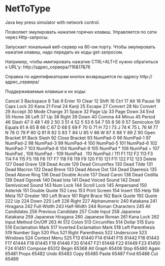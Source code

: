 NetToType
=========

Java key press simulator with network control.

Позволяет эмулировать нажатия горячих клавиш. Управляется по сети через Http-запросы.

Запускает локальный веб-сервер на 80-ом порту. Чтобы эмулировать нажатия клавиш, надо передать их коды get-запросом.

Например, чтобы имитировать нажатие CTRL+ALT+E нужно обратиться к URL'у: http://адрес_сервера/?16&17&76

Справка по идентификаторам кнопок возвращается по адресу http://адрес_сервера/

Поддерживаемые клавиши и их коды:

Cancel  3
Backspace	8
Tab	9
Enter	10
Clear	12
Shift	16
Ctrl	17
Alt	18
Pause	19
Caps Lock	20
Kana	21
Final	24
Kanji	25
Escape	27
Convert	28
No Convert	29
Accept	30
Mode Change	31
Space	32
Page Up	33
Page Down	34
End	35
Home	36
Left	37
Up	38
Right	39
Down	40
Comma	44
Minus	45
Period	46
Slash	47
0	48
1	49
2	50
3	51
4	52
5	53
6	54
7	55
8	56
9	57
Semicolon	59
Equals	61
A	65
B	66
C	67
D	68
E	69
F	70
G	71
H	72
I	73
J	74
K	75
L	76
M	77
N	78
O	79
P	80
Q	81
R	82
S	83
T	84
U	85
V	86
W	87
X	88
Y	89
Z	90
Open Bracket	91
Back Slash	92
Close Bracket	93
NumPad-0	96
NumPad-1	97
NumPad-2	98
NumPad-3	99
NumPad-4	100
NumPad-5	101
NumPad-6	102
NumPad-7	103
NumPad-8	104
NumPad-9	105
NumPad *	106
NumPad +	107
NumPad ,	108
NumPad -	109
NumPad .	110
NumPad /	111
F1	112
F2	113
F3	114
F4	115
F5	116
F6	117
F7	118
F8	119
F9	120
F10	121
F11	122
F12	123
Delete	127
Dead Grave	128
Dead Acute	129
Dead Circumflex	130
Dead Tilde	131
Dead Macron	132
Dead Breve	133
Dead Above Dot	134
Dead Diaeresis	135
Dead Above Ring	136
Dead Double Acute	137
Dead Caron	138
Dead Cedilla	139
Dead Ogonek	140
Dead Iota	141
Dead Voiced Sound	142
Dead Semivoiced Sound	143
Num Lock	144
Scroll Lock	145
Ampersand	150
Asterisk	151
Double Quote	152
Less	153
Print Screen	154
Insert	155
Help	156
Meta	157
Greater	160
Left Brace	161
Right Brace	162
Back Quote	192
Quote	222
Up	224
Down	225
Left	226
Right	227
Alphanumeric	240
Katakana	241
Hiragana	242
Full-Width	243
Half-Width	244
Roman Characters	245
All Candidates	256
Previous Candidate	257
Code Input	258
Japanese Katakana	259
Japanese Hiragana	260
Japanese Roman	261
Kana Lock	262
Input Method On/Off	263
At	512
Colon	513
Circumflex	514
Dollar	515
Euro	516
Exclamation Mark	517
Inverted Exclamation Mark	518
Left Parenthesis	519
Number Sign	520
Plus	521
Right Parenthesis	522
Underscore	523
Windows	524
Context Menu	525
F13	61440
F14	61441
F15	61442
F16	61443
F17	61444
F18	61445
F19	61446
F20	61447
F21	61448
F22	61449
F23	61450
F24	61451
Compose	65312
Begin	65368
Alt Graph	65406
Stop	65480
Again	65481
Props	65482
Undo	65483
Copy	65485
Paste	65487
Find	65488
Cut	65489
